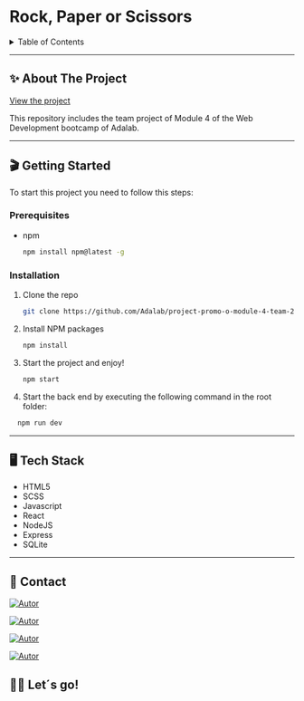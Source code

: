 <h1>Rock, Paper or Scissors</h1>

<details>
  <summary>Table of Contents</summary>
  <ol>
    <li>
      <a href="#about-the-project">About The Project</a>
    </li>
    <li>
      <a href="#getting-started">Getting Started</a>
      <ul>
        <li><a href="#prerequisites">Prerequisites</a></li>
        <li><a href="#installation">Installation</a></li>
      </ul>
    </li>
    <li>
      <a href="#tech-stack">Tech Stack</a>
    </li>
    <li><a href="#contact">Contact</a></li>
  </ol>
</details>

---

## ✨ About The Project

[View the project](https://awesome-profile-cards-team-2.herokuapp.com/#/)

This repository includes the team project of Module 4 of the Web Development bootcamp of Adalab.

---

## 🎬 Getting Started

To start this project you need to follow this steps:

### Prerequisites

- npm

  ```sh
  npm install npm@latest -g
  ```

### Installation

1. Clone the repo
   ```sh
   git clone https://github.com/Adalab/project-promo-o-module-4-team-2.git
   ```
2. Install NPM packages
   ```sh
   npm install
   ```
3. Start the project and enjoy!
   ```sh
   npm start
   ```
4. Start the back end by executing the following command in the root folder:

```bash
  npm run dev
```

---

## 🖥️ Tech Stack

- HTML5
- SCSS
- Javascript
- React
- NodeJS
- Express
- SQLite

---

## 📧 Contact

[![Autor](https://img.shields.io/badge/github-Laura%20Carbajales-pink?style=for-the-badge&logo=github)](https://github.com/Laura-Carbajales)

[![Autor](https://img.shields.io/badge/github-Maria%20Ramirez-green?style=for-the-badge&logo=github)](https://github.com/Mariamafalda2021)

[![Autor](https://img.shields.io/badge/github-Alicia%20Gallego-red?style=for-the-badge&logo=github)](https://github.com/aliciaggz)

[![Autor](https://img.shields.io/badge/github-Inma%20Sanchez-blue?style=for-the-badge&logo=github)](https://github.com/iscasaban)

## 👩‍💻 Let´s go!
